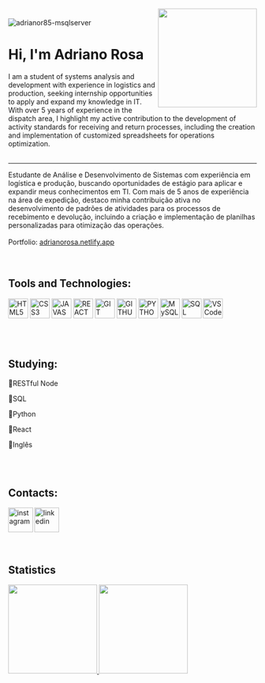 <img align="center" alt="adrianor85-msqlserver"  src="https://komarev.com/ghpvc/?username=adrianor85&style=flat-square">
<img align="right" width="200px" style="margin-top: -20px" src="https://i.ibb.co/7Kkwy2v/my-Cartoon-removebg-preview.png">

# Hi, I'm Adriano Rosa
I am a student of systems analysis and development with experience in logistics and production, seeking internship opportunities to apply and expand my knowledge in IT. With over 5 years of experience in the dispatch area, I highlight my active contribution to the development of activity standards for receiving and return processes, including the creation and implementation of customized spreadsheets for operations optimization.
<br>
<br>

<hr>
 Estudante de Análise e Desenvolvimento de Sistemas com experiência em logística e produção, buscando oportunidades de estágio para aplicar e expandir meus conhecimentos em TI. Com mais de 5 anos de experiência na área de expedição, destaco minha contribuição ativa no desenvolvimento de padrões de atividades para os processos de recebimento e devolução, incluindo a criação e implementação de planilhas personalizadas para otimização das operações. 
 <br>
 <br>
 <div>
 Portfolio: <a href="https://adrianorosa.netlify.app/" target="_blank"> adrianorosa.netlify.app </a> 
 </div>
 <br>
 <br>
                  
##  Tools and Technologies:
<img width="40px" src="https://cdn.jsdelivr.net/gh/devicons/devicon/icons/html5/html5-original-wordmark.svg" title = "HTML5"/></code>
<img width="40px" src="https://cdn.jsdelivr.net/gh/devicons/devicon/icons/css3/css3-original-wordmark.svg" title = "CSS3"/></code>
<img width="40px" src="https://cdn.jsdelivr.net/gh/devicons/devicon/icons/javascript/javascript-original.svg" title = "JAVASCRIPT"/></code>
<img width="40px" src="https://cdn.jsdelivr.net/gh/devicons/devicon/icons/react/react-original.svg" title = "REACT"/></code>
<img width="40px" src="https://cdn.jsdelivr.net/gh/devicons/devicon/icons/git/git-original.svg" title = "GIT"/></code>
<img width="40px" src="https://cdn.jsdelivr.net/gh/devicons/devicon/icons/github/github-original.svg" title = "GITHUB"/></code>
<img width="40px" src="https://cdn.jsdelivr.net/gh/devicons/devicon/icons/python/python-original.svg" title = "PYTHON"/></code>
<img width="40px" src="https://cdn.jsdelivr.net/gh/devicons/devicon/icons/mysql/mysql-original.svg" title = "MySQL"/></code> 
<img width="40px" src="https://cdn.jsdelivr.net/gh/devicons/devicon/icons/sqldeveloper/sqldeveloper-original.svg" title = "SQL"/></code>
<img width="40px" src="https://cdn.jsdelivr.net/gh/devicons/devicon/icons/vscode/vscode-original.svg" title = "VSCode"/></code>


<br>
<br>

## Studying:
<div display="inline-block">
  <div>
  <p align="left">🔸RESTful Node
  <p align="left">🔸SQL
  <p align="left">🔸Python
  <p align="left">🔸React
  <p align="left">🔸Inglês
  </div>
<br>
<br>
  
 ## Contacts:
 <div display="inline-block"> 
  <a href="https://www.instagram.com/adriano.rosa85/">
    <img align="left" width="50x" src="https://i.ibb.co/G7HMptV/instagram.png" alt="instagram" style="vertical-align:top;">
  </a> 
  <a href="https://www.linkedin.com/in/adriano-rosa-741979182/">
    <img width="50x" src="https://i.ibb.co/nc27BHD/linkedin.png" alt="linkedin" style="vertical-align:top;">
  </a>
</div>
 
 <br>
<br>

## Statistics
<div>
<a href="https://github.com/adrianor85">
<img height="180em" src="https://github-readme-stats.vercel.app/api/top-langs/?username=adrianor85&layout=compact&langs_count=7&theme=dracula"/>
<img height="180em" src="https://github-readme-stats.vercel.app/api?username=adrianor85&show_icons=true&theme=dracula&include_all_commits=true&count_private=true"/>
</div>
